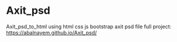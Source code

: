 # Axit_psd
Axit_psd_to_html using html css js bootstrap
axit psd file full project: https://abalnayem.github.io/Axit_psd/
